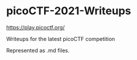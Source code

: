 # picoCTF-2021-Writeups
https://play.picoctf.org/

Writeups for the latest picoCTF competition

Represented as .md files.
